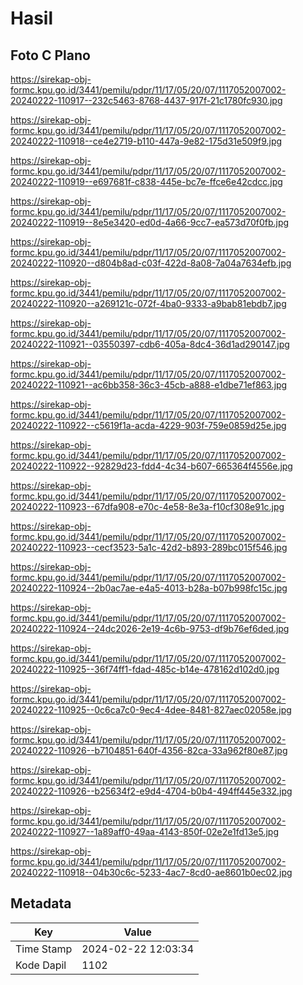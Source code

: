 # Hasil

## Foto C Plano

https://sirekap-obj-formc.kpu.go.id/3441/pemilu/pdpr/11/17/05/20/07/1117052007002-20240222-110917--232c5463-8768-4437-917f-21c1780fc930.jpg

https://sirekap-obj-formc.kpu.go.id/3441/pemilu/pdpr/11/17/05/20/07/1117052007002-20240222-110918--ce4e2719-b110-447a-9e82-175d31e509f9.jpg

https://sirekap-obj-formc.kpu.go.id/3441/pemilu/pdpr/11/17/05/20/07/1117052007002-20240222-110919--e697681f-c838-445e-bc7e-ffce6e42cdcc.jpg

https://sirekap-obj-formc.kpu.go.id/3441/pemilu/pdpr/11/17/05/20/07/1117052007002-20240222-110919--8e5e3420-ed0d-4a66-9cc7-ea573d70f0fb.jpg

https://sirekap-obj-formc.kpu.go.id/3441/pemilu/pdpr/11/17/05/20/07/1117052007002-20240222-110920--d804b8ad-c03f-422d-8a08-7a04a7634efb.jpg

https://sirekap-obj-formc.kpu.go.id/3441/pemilu/pdpr/11/17/05/20/07/1117052007002-20240222-110920--a269121c-072f-4ba0-9333-a9bab81ebdb7.jpg

https://sirekap-obj-formc.kpu.go.id/3441/pemilu/pdpr/11/17/05/20/07/1117052007002-20240222-110921--03550397-cdb6-405a-8dc4-36d1ad290147.jpg

https://sirekap-obj-formc.kpu.go.id/3441/pemilu/pdpr/11/17/05/20/07/1117052007002-20240222-110921--ac6bb358-36c3-45cb-a888-e1dbe71ef863.jpg

https://sirekap-obj-formc.kpu.go.id/3441/pemilu/pdpr/11/17/05/20/07/1117052007002-20240222-110922--c5619f1a-acda-4229-903f-759e0859d25e.jpg

https://sirekap-obj-formc.kpu.go.id/3441/pemilu/pdpr/11/17/05/20/07/1117052007002-20240222-110922--92829d23-fdd4-4c34-b607-665364f4556e.jpg

https://sirekap-obj-formc.kpu.go.id/3441/pemilu/pdpr/11/17/05/20/07/1117052007002-20240222-110923--67dfa908-e70c-4e58-8e3a-f10cf308e91c.jpg

https://sirekap-obj-formc.kpu.go.id/3441/pemilu/pdpr/11/17/05/20/07/1117052007002-20240222-110923--cecf3523-5a1c-42d2-b893-289bc015f546.jpg

https://sirekap-obj-formc.kpu.go.id/3441/pemilu/pdpr/11/17/05/20/07/1117052007002-20240222-110924--2b0ac7ae-e4a5-4013-b28a-b07b998fc15c.jpg

https://sirekap-obj-formc.kpu.go.id/3441/pemilu/pdpr/11/17/05/20/07/1117052007002-20240222-110924--24dc2026-2e19-4c6b-9753-df9b76ef6ded.jpg

https://sirekap-obj-formc.kpu.go.id/3441/pemilu/pdpr/11/17/05/20/07/1117052007002-20240222-110925--36f74ff1-fdad-485c-b14e-478162d102d0.jpg

https://sirekap-obj-formc.kpu.go.id/3441/pemilu/pdpr/11/17/05/20/07/1117052007002-20240222-110925--0c6ca7c0-9ec4-4dee-8481-827aec02058e.jpg

https://sirekap-obj-formc.kpu.go.id/3441/pemilu/pdpr/11/17/05/20/07/1117052007002-20240222-110926--b7104851-640f-4356-82ca-33a962f80e87.jpg

https://sirekap-obj-formc.kpu.go.id/3441/pemilu/pdpr/11/17/05/20/07/1117052007002-20240222-110926--b25634f2-e9d4-4704-b0b4-494ff445e332.jpg

https://sirekap-obj-formc.kpu.go.id/3441/pemilu/pdpr/11/17/05/20/07/1117052007002-20240222-110927--1a89aff0-49aa-4143-850f-02e2e1fd13e5.jpg

https://sirekap-obj-formc.kpu.go.id/3441/pemilu/pdpr/11/17/05/20/07/1117052007002-20240222-110918--04b30c6c-5233-4ac7-8cd0-ae8601b0ec02.jpg


## Metadata

| Key        | Value               |
| ---------- | ------------------- |
| Time Stamp | 2024-02-22 12:03:34 |
| Kode Dapil | 1102                |




